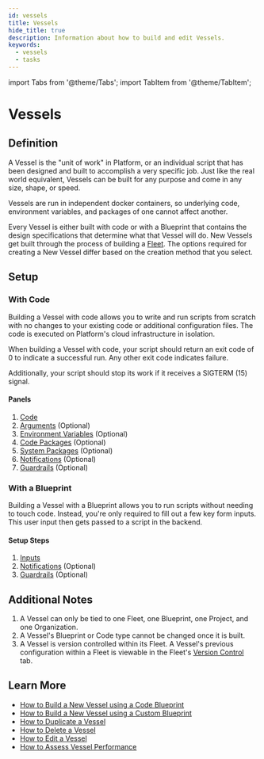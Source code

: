```yaml
---
id: vessels
title: Vessels
hide_title: true
description: Information about how to build and edit Vessels.
keywords:
  - vessels
  - tasks
---
```


import Tabs from '@theme/Tabs';
import TabItem from '@theme/TabItem';

# Vessels

## Definition

A Vessel is the "unit of work" in Platform, or an individual script that has been designed and built to accomplish a very specific job. Just like the real world equivalent, Vessels can be built for any purpose and come in any size, shape, or speed.

Vessels are run in independent docker containers, so underlying code, environment variables, and packages of one cannot affect another.

Every Vessel is either built with code or with a Blueprint that contains the design specifications that determine what that Vessel will do. New Vessels get built through the process of building a [Fleet](fleets/fleets-overview.md). The options required for creating a New Vessel differ based on the creation method that you select.

## Setup

### With Code

Building a Vessel with code allows you to write and run scripts from scratch with no changes to your existing code or additional configuration files. The code is executed on Platform's cloud infrastructure in isolation.

When building a Vessel with code, your script should return an exit code of 0 to indicate a successful run. Any other exit code indicates failure.

Additionally, your script should stop its work if it receives a SIGTERM \(15\) signal.

#### Panels

1. [Code](code/code-overview.md)
2. [Arguments](arguments.md) (Optional)
3. [Environment Variables](environment-variables/environment-variables-overview.md) (Optional)
4. [Code Packages](packages/external-package-dependencies.md) (Optional)
5. [System Packages](packages/system-package-dependencies.md) (Optional)
6. [Notifications](notifications.md) (Optional)
7. [Guardrails](guardrails.md) (Optional)


### With a Blueprint

Building a Vessel with a Blueprint allows you to run scripts without needing to touch code. Instead, you're only required to fill out a few key form inputs. This user input then gets passed to a script in the backend.

#### Setup Steps

1. [Inputs](inputs.md)
2. [Notifications](notifications.md) (Optional)
3. [Guardrails](guardrails.md) (Optional)
   
## Additional Notes

1. A Vessel can only be tied to one Fleet, one Blueprint, one Project, and one Organization.
2. A Vessel's Blueprint or Code type cannot be changed once it is built.
5. A Vessel is version controlled within its Fleet. A Vessel's previous configuration within a Fleet is viewable in the Fleet's [Version Control](fleets/version-control.md) tab.

## Learn More

- [How to Build a New Vessel using a Code Blueprint](../how-tos/vessels/build-vessel-code.md)
- [How to Build a New Vessel using a Custom Blueprint](../how-tos/vessels/build-vessel-blueprint.md)
- [How to Duplicate a Vessel](../how-tos/vessels/duplicate-vessel.md)
- [How to Delete a Vessel](../how-tos/vessels/remove-vessel.md)
- [How to Edit a Vessel](../how-tos/vessels/edit-vessel.md)
- [How to Assess Vessel Performance](../how-tos/vessels/assess-vessel-performance.md)
